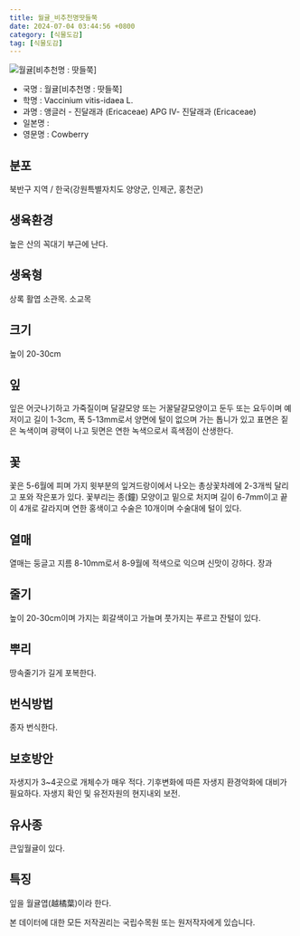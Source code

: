 ```yaml
---
title: 월귤_비추천명땃들쭉
date: 2024-07-04 03:44:56 +0800
category: [식물도감]
tag: [식물도감]
---
```




![월귤[비추천명 : 땃들쭉]](/fileUpload/plants/basic/Ericaceae/Vaccinium/22666/1_th2.JPG)
- 국명 : 월귤[비추천명 : 땃들쭉]
- 학명 : Vaccinium vitis-idaea L.
- 과명 : 앵글러 - 진달래과 (Ericaceae) APG Ⅳ- 진달래과 (Ericaceae)
- 일본명 : 
- 영문명 : Cowberry


## 분포
북반구 지역 / 한국(강원특별자치도 양양군, 인제군, 홍천군) 
## 생육환경
높은 산의 꼭대기 부근에 난다.
## 생육형
상록 활엽 소관목. 소교목
## 크기
높이 20-30cm
## 잎
잎은 어긋나기하고 가죽질이며 달걀모양 또는 거꿀달걀모양이고 둔두 또는 요두이며 예저이고 길이 1-3cm, 폭 5-13mm로서 양면에 털이 없으며 가는 톱니가 있고 표면은 짙은 녹색이며 광택이 나고 뒷면은 연한 녹색으로서 흑색점이 산생한다.
## 꽃
꽃은 5-6월에 피며 가지 윗부분의 잎겨드랑이에서 나오는 총상꽃차례에 2-3개씩 달리고 포와 작은포가 있다. 꽃부리는 종(鐘) 모양이고 밑으로 처지며 길이 6-7mm이고 끝이 4개로 갈라지며 연한 홍색이고 수술은 10개이며 수술대에 털이 있다.
## 열매
열매는 둥글고 지름 8-10mm로서 8-9월에 적색으로 익으며 신맛이 강하다. 장과
## 줄기
높이 20-30cm이며 가지는 회갈색이고 가늘며 풋가지는 푸르고 잔털이 있다.
## 뿌리
땅속줄기가 길게 포복한다.
## 번식방법
종자 번식한다.
## 보호방안
자생지가 3~4곳으로 개체수가 매우 적다. 기후변화에 따른 자생지 환경악화에 대비가 필요하다. 자생지 확인 및 유전자원의 현지내외 보전.
## 유사종
큰잎월귤이 있다.
## 특징
잎을 월귤엽(越橘葉)이라 한다.






본 데이터에 대한 모든 저작권리는 국립수목원 또는 원저작자에게 있습니다.
